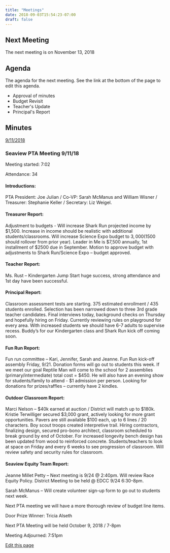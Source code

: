 ```yaml
---
title: "Meetings"
date: 2018-09-03T15:54:23-07:00
draft: false
---
```


## Next Meeting

The next meeting is on November 13, 2018

## Agenda

The agenda for the next meeting. See the link at the bottom of the page to edit this agenda.

- Approval of minutes
- Budget Revisit
- Teacher's Update
- Principal's Report

## Minutes
[9/11/2018](#seaview-pta-meeting-9-11-18)

### Seaview PTA Meeting 9/11/18

Meeting started: 7:02

Attendance: 34

#### Introductions: 

PTA President: Joe Julian / Co-VP: Sarah McManus and William Wisner / Treasurer: Stephanie Keller / Secretary: Liz Weigel.

#### Treasurer Report: 

Adjustment to budgets - Will increase Shark Run projected income by $1,500. Increase in income should be realistic with additional students/classrooms. Will increase Science Expo budget to $3,000 ($1500 should rollover from prior year). Leader in Me is $7,500 annually, 1st installment of $2500 due in September. Motion to approve budget with adjustments to Shark Run/Science Expo – budget approved. 

#### Teacher Report: 

Ms. Rust – Kindergarten Jump Start huge success, strong attendance and 1st day have been successful. 

#### Principal Report: 

Classroom assessment tests are starting. 375 estimated enrollment / 435 students enrolled. Selection has been narrowed down to three 3rd grade teacher candidates. Final interviews today, background checks on Thursday and hopefully hiring on Friday. Currently reviewing rules on playground for every area. With increased students we should have 6-7 adults to supervise recess. Buddy’s for our Kindergarten class and Shark Run kick off coming soon.   

#### Fun Run Report: 

Fun run committee – Kari, Jennifer, Sarah and Jeanne. Fun Run kick-off assembly Friday, 9/21. Donation forms will go out to students this week. If we meet our goal Reptile Man will come to the school for 2 assemblies (primary/intermediate) total cost = $450. He will also have an evening show for students/family to attend - $1 admission per person. Looking for donations for prizes/raffles – currently have 2 kindles. 

#### Outdoor Classroom Report: 

Marci Nelson – $40k earned at auction / District will match up to $180k. Kristie Terwilliger secured $3,000 grant, actively looking for more grant opportunities. Pavers are still available $100 each, up to 6 lines / 20 characters. Boy scout troops created interpretive trail. Hiring contractors, finalizing design, secured pro-bono architect, classroom scheduled to break ground by end of October. For increased longevity bench design has been updated from wood to reinforced concrete. Students/teachers to look at space on Friday and every 6 weeks to see progression of classroom. Will review safety and security rules for classroom.

#### Seaview Equity Team Report: 

Jeanne Millet Petty – Next meeting is 9/24 @ 2:40pm. Will review Race Equity Policy. District Meeting to be held @ EDCC 9/24 6:30-8pm. 

Sarah McManus – Will create volunteer sign-up form to go out to students next week. 

Next PTA meeting we will have a more thorough review of budget line items. 

Door Prize Winner: Tricia Alseth

Next PTA Meeting will be held October 9, 2018 / 7-8pm

Meeting Adjourned: 7:51pm


[Edit this page](https://github.com/seaviewpta/seaviewpta_com/edit/master/content/blogs/meetings.md)
